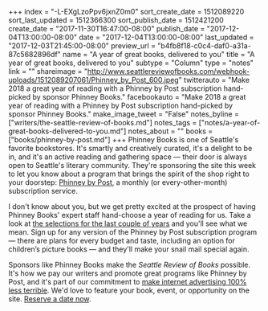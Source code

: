 +++
index = "-L-EXgLzoPpv6jxnZ0m0"
sort_create_date = 1512089220
sort_last_updated = 1512366300
sort_publish_date = 1512421200
create_date = "2017-11-30T16:47:00-08:00"
publish_date = "2017-12-04T13:00:00-08:00"
date = "2017-12-04T13:00:00-08:00"
last_updated = "2017-12-03T21:45:00-08:00"
preview_url = "b4fb8f18-c0c4-daf0-a31a-87c5682896df"
name = "A year of great books, delivered to you"
title = "A year of great books, delivered to you"
subtype = "Column"
type = "notes"
link = ""
shareimage = "http://www.seattlereviewofbooks.com/webhook-uploads/1512089207061/Phinney_by_Post_600.jpeg"
twitterauto = "Make 2018 a great year of reading with a Phinney by Post subscription hand-picked by sponsor Phinney Books."
facebookauto = "Make 2018 a great year of reading with a Phinney by Post subscription hand-picked by sponsor Phinney Books."
make_image_tweet = "False"
notes_byline = ["writers/the-seattle-review-of-books.md"]
notes_tags = ["notes/a-year-of-great-books-delivered-to-you.md"]
notes_about = ""
books = ["books/phinney-by-post.md"]
+++
Phinney Books is one of Seattle's favorite bookstores. It's smartly and creatively curated, it's a delight to be in, and it's an active reading and gathering space — their door is always open to Seattle's literary community. They're sponsoring the site this week to let you know about a  program that brings the spirit of the shop right to your doorstep: [Phinney by Post](http://www.seattlereviewofbooks.com/sponsorships/), a monthly (or every-other-month) subscription service. 

I don't know about you, but we get pretty excited at the prospect of having Phinney Books' expert staff hand-choose a year of reading for us. Take a look at [the selections for the last couple of years](http://www.phinneybooks.com/phinney-by-post-selections/) and you'll see what we mean. Sign up for any version of the Phinney by Post subscription program — there are plans for every budget and taste, including an option for children’s picture books — and they'll make your snail mail special again.
 
Sponsors like Phinney Books make the *Seattle Review of Books* possible. It's how we pay our writers and promote great programs like Phinney by Post, and it's part of our commitment to [make internet advertising 100% less terrible](http://www.seattlereviewofbooks.com/notes/2015/08/05/help-us-make-internet-advertisements-100-percent-less-terrible/). We'd love to feature your book, event, or opportunity on the site. [Reserve a date now](http://www.seattlereviewofbooks.com/sponsor/book/).